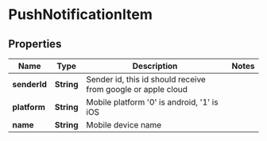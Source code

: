 
# PushNotificationItem

## Properties
Name | Type | Description | Notes
------------ | ------------- | ------------- | -------------
**senderId** | **String** | Sender id, this id should receive from google or apple cloud | 
**platform** | **String** | Mobile platform &#39;0&#39; is android, &#39;1&#39; is iOS | 
**name** | **String** | Mobile device name | 



